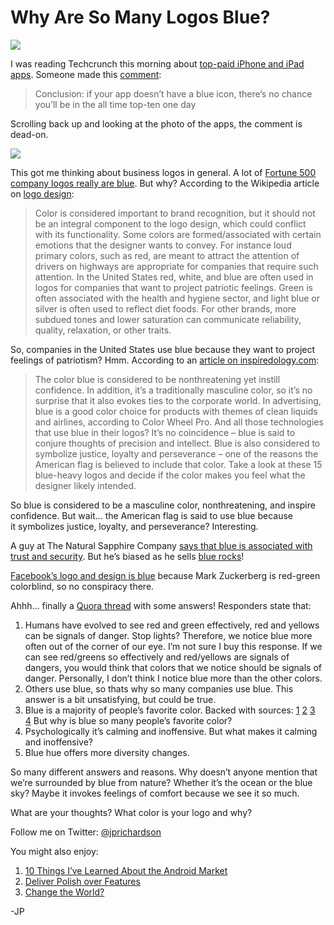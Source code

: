 <!--
id: 2837053839
link: http://loudjet.com/a/why-are-so-many-logos-blue
slug: why-are-so-many-logos-blue
date: Wed Jan 19 2011 22:01:00 GMT-0600 (CST)
publish: 2011-01-019
tags: logo-design
-->


Why Are So Many Logos Blue?
===========================

![](http://media.tumblr.com/tumblr_lfawuqF1gE1qzbc4f.jpg)

I was reading Techcrunch this morning about [top-paid iPhone and iPad
apps](http://techcrunch.com/2011/01/19/iphone-ipad-top-app-downloads/).
Someone made this
[comment](http://techcrunch.com/2011/01/19/iphone-ipad-top-app-downloads/#comment-131245442):

> Conclusion: if your app doesn’t have a blue icon, there’s no chance
> you’ll be in the all time top-ten one day

Scrolling back up and looking at the photo of the apps, the comment is
dead-on.

![](http://media.tumblr.com/tumblr_lfaxfhTeGw1qzbc4f.png)

This got me thinking about business logos in general. A lot of [Fortune
500 company logos really are
blue](http://www.listphile.com/Fortune_500_Logos). But why? According to
the Wikipedia article on [logo
design](http://en.wikipedia.org/wiki/Logo):

> Color is considered important to brand recognition, but it should not
> be an integral component to the logo design, which could conflict with
> its functionality. Some colors are formed/associated with certain
> emotions that the designer wants to convey. For instance loud primary
> colors, such as red, are meant to attract the attention of drivers on
> highways are appropriate for companies that require such attention. In
> the United States red, white, and blue are often used in logos for
> companies that want to project patriotic feelings. Green is often
> associated with the health and hygiene sector, and light blue or
> silver is often used to reflect diet foods. For other brands, more
> subdued tones and lower saturation can communicate reliability,
> quality, relaxation, or other traits.

So, companies in the United States use blue because they want to project
feelings of patriotism? Hmm. According to an [article on
inspiredology.com](http://inspiredology.com/15-blue-logos-that-evoke-precision/):

> The color blue is considered to be nonthreatening yet instill
> confidence. In addition, it’s a traditionally masculine color, so it’s
> no surprise that it also evokes ties to the corporate world. In
> advertising, blue is a good color choice for products with themes of
> clean liquids and airlines, according to Color Wheel Pro. And all
> those technologies that use blue in their logos? It’s no coincidence –
> blue is said to conjure thoughts of precision and intellect. Blue is
> also considered to symbolize justice, loyalty and perseverance – one
> of the reasons the American flag is believed to include that color.
> Take a look at these 15 blue-heavy logos and decide if the color makes
> you feel what the designer likely intended.

So blue is considered to be a masculine color, nonthreatening, and
inspire confidence. But wait… the American flag is said to use blue
because it symbolizes justice, loyalty, and perseverance? Interesting.

A guy at The Natural Sapphire Company [says that blue is associated with
trust and
security](http://www.thenaturalsapphirecompany.com/Blog/whats-in-a-blue-logo).
But he’s biased as he sells [blue
rocks](http://www.google.com/images?q=sapphire)!

[Facebook’s logo and design is
blue](http://www.quora.com/Facebook-1/Why-is-Facebooks-logo-blue)
because Mark Zuckerberg is red-green colorblind, so no conspiracy there.

Ahhh… finally a [Quora
thread](http://www.quora.com/Why-is-blue-such-a-popular-color-for-designs-and-logos)
with some answers! Responders state that:

1.  Humans have evolved to see red and green effectively, red and
    yellows can be signals of danger. Stop lights? Therefore, we notice
    blue more often out of the corner of our eye. I’m not sure I buy
    this response. If we can see red/greens so effectively and
    red/yellows are signals of dangers, you would think that colors that
    we notice should be signals of danger. Personally, I don’t think I
    notice blue more than the other colors.
2.  Others use blue, so thats why so many companies use blue. This
    answer is a bit unsatisfying, but could be true.
3.  Blue is a majority of people’s favorite color. Backed with sources:
    [1](http://awp.diaart.org/km/usa/survey.html)
    [2](http://www.pollwizard.com/29)
    [3](http://webdesign.about.com/gi/pages/poll.htm?linkback=http://webdesign.about.com/b/a/255988.htm&poll_id=3387482002&poll=5&submit1=Submit%20Vote)
    [4](http://www.krstarica.com/eng/poll/index.php?anketa=285) But why
    is blue so many people’s favorite color?
4.  Psychologically it’s calming and inoffensive. But what makes it
    calming and inoffensive?
5.  Blue hue offers more diversity changes. 

So many different answers and reasons. Why doesn’t anyone mention that
we’re surrounded by blue from nature? Whether it’s the ocean or the blue
sky? Maybe it invokes feelings of comfort because we see it so much.

What are your thoughts? What color is your logo and why?

Follow me on Twitter: [@jprichardson](http://twitter.com/jprichardson)

You might also enjoy:

1.  [10 Things I’ve Learned About the Android
    Market](http://loudjet.com/a/10-things-ive-learned-about-the-android-market)
2.  [Deliver Polish over
    Features](http://loudjet.com/a/deliver-polish-over-features)
3.  [Change the
    World?](http://loudjet.com/a/change-the-world)

-JP

